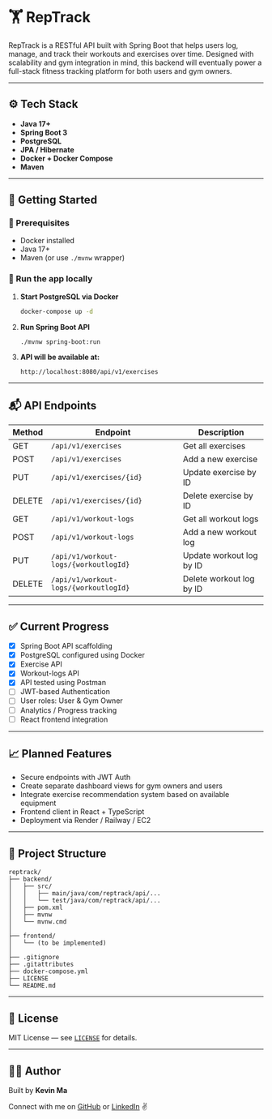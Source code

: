 # 🏋️ RepTrack

RepTrack is a RESTful API built with Spring Boot that helps users log, manage, and track their workouts and exercises over time. Designed with scalability and gym integration in mind, this backend will eventually power a full-stack fitness tracking platform for both users and gym owners.

---

## ⚙️ Tech Stack

- **Java 17+**
- **Spring Boot 3**
- **PostgreSQL**
- **JPA / Hibernate**
- **Docker + Docker Compose**
- **Maven**

---

## 🚀 Getting Started

### 🐳 Prerequisites

- Docker installed
- Java 17+
- Maven (or use `./mvnw` wrapper)

### 🔧 Run the app locally

1. **Start PostgreSQL via Docker**

   ```bash
   docker-compose up -d
   ```

2. **Run Spring Boot API**

   ```bash
   ./mvnw spring-boot:run
   ```

3. **API will be available at:**

   ```
   http://localhost:8080/api/v1/exercises
   ```

---

## 📬 API Endpoints

| Method | Endpoint                               | Description                      |
|--------|----------------------------------------|----------------------------------|
| GET    | `/api/v1/exercises`                    | Get all exercises                |
| POST   | `/api/v1/exercises`                    | Add a new exercise               |
| PUT    | `/api/v1/exercises/{id}`               | Update exercise by ID            |
| DELETE | `/api/v1/exercises/{id}`               | Delete exercise by ID            |
| GET    | `/api/v1/workout-logs`                 | Get all workout logs             |
| POST   | `/api/v1/workout-logs`                 | Add a new workout log            |
| PUT    | `/api/v1/workout-logs/{workoutlogId}`  | Update workout log by ID         |
| DELETE | `/api/v1/workout-logs/{workoutlogId}`  | Delete workout log by ID         |

---

## ✅ Current Progress

- [x] Spring Boot API scaffolding
- [x] PostgreSQL configured using Docker
- [x] Exercise API
- [x] Workout-logs API
- [x] API tested using Postman
- [ ] JWT-based Authentication
- [ ] User roles: User & Gym Owner
- [ ] Analytics / Progress tracking
- [ ] React frontend integration

---

## 📈 Planned Features

- Secure endpoints with JWT Auth
- Create separate dashboard views for gym owners and users
- Integrate exercise recommendation system based on available equipment
- Frontend client in React + TypeScript
- Deployment via Render / Railway / EC2

---

## 📂 Project Structure

```
reptrack/
├── backend/                             
│   ├── src/
│   │   ├── main/java/com/reptrack/api/... 
│   │   └── test/java/com/reptrack/api/... 
│   ├── pom.xml                             
│   ├── mvnw                                
│   └── mvnw.cmd                            
│
├── frontend/                            
│   └── (to be implemented)
│
├── .gitignore                             
├── .gitattributes                         
├── docker-compose.yml                     
├── LICENSE                               
└── README.md                                 
```

---

## 📄 License

MIT License — see [`LICENSE`](./LICENSE) for details.

---

## 🙋‍♂️ Author

Built by **Kevin Ma**

Connect with me on [GitHub](https://github.com/kevindangkhoama) or [LinkedIn](https://www.linkedin.com/in/kevin-dang-khoa-ma/) ✌️
